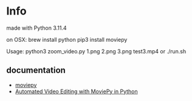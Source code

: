# Info

made with Python 3.11.4

on OSX: brew install python
pip3 install moviepy

Usage: python3 zoom_video.py 1.png 2.png 3.png test3.mp4
or
./run.sh

## documentation

- [moviepy](https://pypi.org/project/moviepy/)
- [Automated Video Editing with MoviePy in Python](https://www.youtube.com/watch?v=Q2d1tYvTjRw)
